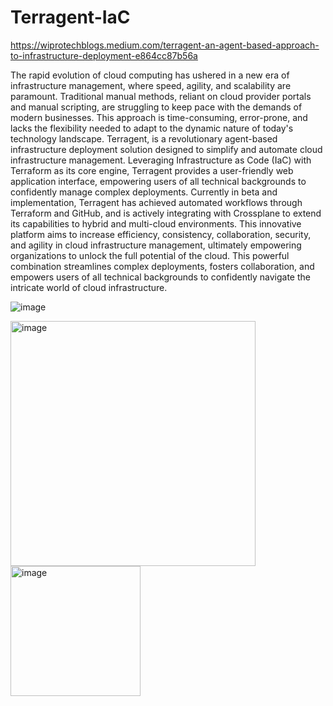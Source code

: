 # Terragent-IaC
https://wiprotechblogs.medium.com/terragent-an-agent-based-approach-to-infrastructure-deployment-e864cc87b56a 

The rapid evolution of cloud computing has ushered in a new era of infrastructure management, where speed, agility, and scalability are paramount. Traditional manual methods, reliant on cloud provider portals and manual scripting, are struggling to keep pace with the demands of modern businesses. This approach is time-consuming, error-prone, and lacks the flexibility needed to adapt to the dynamic nature of today's technology landscape.
Terragent, is a revolutionary agent-based infrastructure deployment solution designed to simplify and automate cloud infrastructure management. Leveraging Infrastructure as Code (IaC) with Terraform as its core engine, Terragent provides a user-friendly web application interface, empowering users of all technical backgrounds to confidently manage complex deployments. Currently in beta and implementation, Terragent has achieved automated workflows through Terraform and GitHub, and is actively integrating with Crossplane to extend its capabilities to hybrid and multi-cloud environments. This innovative platform aims to increase efficiency, consistency, collaboration, security, and agility in cloud infrastructure management, ultimately empowering organizations to unlock the full potential of the cloud. This powerful combination streamlines complex deployments, fosters collaboration, and empowers users of all technical backgrounds to confidently navigate the intricate world of cloud infrastructure.

![image](https://github.com/user-attachments/assets/e470579a-b136-4166-a5ca-8c41948855f0)

<img width="392" alt="image" src="https://github.com/user-attachments/assets/145f3c59-2799-4057-89b7-ba51f67463d4" />

<img width="208" alt="image" src="https://github.com/user-attachments/assets/55d88dde-e1e3-49a8-a370-078746acaabd" />



